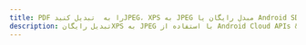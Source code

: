 ---title: PDF را به  تبدیل کنیدJPEG، XPS به JPEG مبدل رایگان یا Android SDKdescription: تبدیل رایگانXPS به JPEG با استفاده از Android Cloud APIs & SDK همچنین اسناد PDF را در Cloud ایجاد، ویرایش و رندر کنید.---